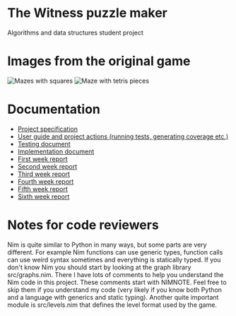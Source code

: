 # The Witness puzzle maker
Algorithms and data structures student project  

# Images from the original game
![Mazes with squares](https://oyster.ignimgs.com/mediawiki/apis.ign.com/the-witness/c/cb/Bwunsolved2.jpg)
![Maze with tetris pieces](https://oyster.ignimgs.com/mediawiki/apis.ign.com/the-witness/0/02/Blueblocksunsolved.jpg)

# Documentation
- [Project specification](docs/project_definition.md)
- [User guide and project actions (running tests, generating coverage etc.)](docs/user_guide.md)
- [Testing document](docs/testing.md)
- [Implementation document](docs/implementation.md)
- [First week report](docs/week1_report.md)
- [Second week report](docs/week2_report.md)
- [Third week report](docs/week3_report.md)
- [Fourth week report](docs/week4_report.md)
- [Fifth week report](docs/week5_report.md)
- [Sixth week report](docs/week6_report.md)

# Notes for code reviewers
Nim is quite similar to Python in many ways, but some parts are very different. For example Nim functions can use generic types, function calls can use weird syntax sometimes and everything is statically typed. If you don't
know Nim you should start by looking at the graph library src/graphs.nim. There I have lots of comments to help you understand the Nim code in this project. These comments start with NIMNOTE. Feel free to skip them if you
understand my code (very likely if you know both Python and a language with generics and static typing). Another quite important module is src/levels.nim that defines the level format used by the game.
